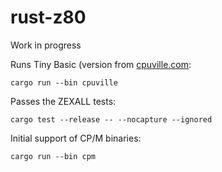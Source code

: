 # rust-z80
Work in progress

Runs Tiny Basic (version from [cpuville.com](http://cpuville.com/Code/Tiny-BASIC.html):
```
cargo run --bin cpuville
```

Passes the ZEXALL tests:
```
cargo test --release -- --nocapture --ignored
```

Initial support of CP/M binaries:
```
cargo run --bin cpm
```

